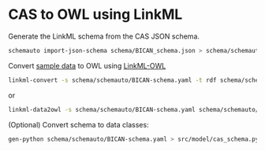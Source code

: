 # CAS to OWL using LinkML 

Generate the LinkML schema from the CAS JSON schema.

```sh
schemauto import-json-schema schema/BICAN_schema.json > schema/schemauto/BICAN-schema.yaml
```

Convert [sample data](https://github.com/brain-bican/human-neocortex-middle-temporal-gyrus/blob/main/AIT_MTG.json) to OWL using [LinkML-OWL](https://github.com/linkml/linkml-owl)

```sh
linkml-convert -s schema/schemauto/BICAN-schema.yaml -t rdf schema/schemauto/sample_data/AIT_MTG3.json -C GeneralCellAnnotationOpenStandard --no-validate -o schema/schemauto/AIT_MTG_rdf.owl
```
or

```sh 
linkml-data2owl -s schema/schemauto/BICAN-schema.yaml schema/schemauto/sample_data/AIT_MTG.json -o schema/schemauto/AIT_MTG.owl
```

(Optional) Convert schema to data classes:

```sh
gen-python schema/schemauto/BICAN-schema.yaml > src/model/cas_schema.py
```